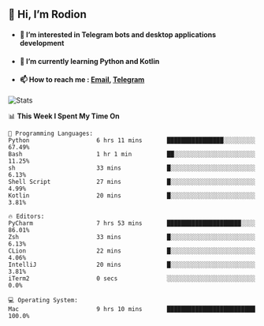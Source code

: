 ## 👋 Hi, I’m Rodion
- #### 👀 I’m interested in Telegram bots and desktop applications development
- #### 🌱 I’m currently learning Python and Kotlin
- #### 📫 How to reach me : [Email](mailto:me@lavn.ml), [Telegram](https://t.me/fast_geek)

![Stats](https://github-readme-stats.vercel.app/api?username=fast-geek&show_icons=true&theme=react&hide=issues&count_private=true&layout=compact)


<!--START_SECTION:waka-->
📊 **This Week I Spent My Time On** 

```text
💬 Programming Languages: 
Python                   6 hrs 11 mins       ████████████████░░░░░░░░░   67.49% 
Bash                     1 hr 1 min          ██░░░░░░░░░░░░░░░░░░░░░░░   11.25% 
sh                       33 mins             █░░░░░░░░░░░░░░░░░░░░░░░░   6.13% 
Shell Script             27 mins             █░░░░░░░░░░░░░░░░░░░░░░░░   4.99% 
Kotlin                   20 mins             █░░░░░░░░░░░░░░░░░░░░░░░░   3.81%

🔥 Editors: 
PyCharm                  7 hrs 53 mins       █████████████████████░░░░   86.01% 
Zsh                      33 mins             █░░░░░░░░░░░░░░░░░░░░░░░░   6.13% 
CLion                    22 mins             █░░░░░░░░░░░░░░░░░░░░░░░░   4.06% 
IntelliJ                 20 mins             █░░░░░░░░░░░░░░░░░░░░░░░░   3.81% 
iTerm2                   0 secs              ░░░░░░░░░░░░░░░░░░░░░░░░░   0.0%

💻 Operating System: 
Mac                      9 hrs 10 mins       █████████████████████████   100.0%

```


<!--END_SECTION:waka-->
